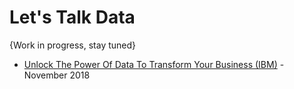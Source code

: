 # Let's Talk Data

{Work in progress, stay tuned}

* [Unlock The Power Of Data To Transform Your Business (IBM)](https://www.ibm.com/downloads/cas/1NOA5OXZ) - November 2018
